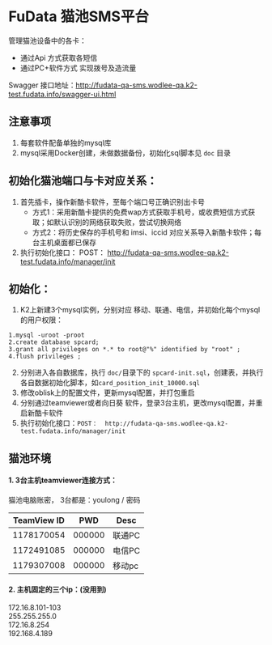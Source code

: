 # FuData 猫池SMS平台

管理猫池设备中的各卡：
- 通过Api 方式获取各短信
- 通过PC+软件方式 实现拨号及造流量

Swagger 接口地址：http://fudata-qa-sms.wodlee-qa.k2-test.fudata.info/swagger-ui.html


## 注意事项
1. 每套软件配备单独的mysql库
2. mysql采用Docker创建，未做数据备份，初始化sql脚本见 `doc` 目录

## 初始化猫池端口与卡对应关系：
1. 首先插卡，操作新酷卡软件，至每个端口号正确识别出卡号
    - 方式1：采用新酷卡提供的免费wap方式获取手机号，或收费短信方式获取；如默认识别的网络获取失败，尝试切换网络
    - 方式2：将历史保存的手机号和 imsi、iccid 对应关系导入新酷卡软件；每台主机桌面都已保存
2. 执行初始化接口： POST：  http://fudata-qa-sms.wodlee-qa.k2-test.fudata.info/manager/init

## 初始化：
1. K2上新建3个mysql实例，分别对应 移动、联通、电信，并初始化每个mysql的用户权限：
```
1.mysql -uroot -proot
2.create database spcard;
3.grant all privileges on *.* to root@"%" identified by "root" ;
4.flush privileges ;
```
2. 分别进入各自数据库，执行 `doc/`目录下的 `spcard-init.sql`，创建表，并执行各自数据初始化脚本，如`card_position_init_10000.sql`
3. 修改oblisk上的配置文件，更新mysql配置，并打包重启
4. 分别通过teamviewer或者向日葵 软件，登录3台主机，更改mysql配置，并重启新酷卡软件
5. 执行初始化接口：`POST：  http://fudata-qa-sms.wodlee-qa.k2-test.fudata.info/manager/init`


## 猫池环境
#### 1. 3台主机teamviewer连接方式：
猫池电脑账密， 3台都是：youlong /   密码


TeamView ID| PWD| Desc
---|---|---
1178170054 | 000000 | 联通PC
1172491085 | 000000 | 电信PC
1179307008 | 000000 | 移动pc

#### 2. 主机固定的三个ip：(没用到)
172.16.8.101-103   
255.255.255.0   
172.16.8.254   
192.168.4.189   
